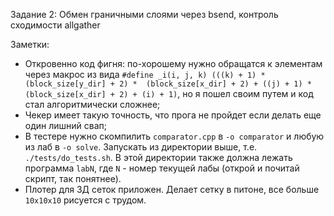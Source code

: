 Задание 2: Обмен граничными слоями через bsend, контроль сходимости allgather

Заметки:
* Откровенно код фигня: по-хорошему нужно обращатся к элементам через макрос из вида 
  `#define _i(i, j, k) (((k) + 1) * (block_size[y_dir] + 2) * 
   (block_size[x_dir] + 2) + ((j) + 1) * (block_size[x_dir] + 2) + (i) + 1)`,
  но я пошел своим путем и код стал алгоритмически сложнее;
* Чекер имеет такую точность, что прога не пройдет если делать еще один лишний свап;
* В тестере нужно скомпилить `comparator.cpp` в `-o comparator` и любую из лаб в `-o solve`.
  Запускать из директории выше, т.е. `./tests/do_tests.sh`. В этой директории также должна
  лежать программа `labN`, где `N` - номер текущей лабы (открой и почитай скрипт, так понятнее).
* Плотер для 3Д сеток приложен. Делает сетку в питоне, все больше `10x10x10` рисуется с трудом.

